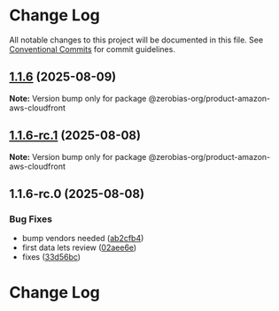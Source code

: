 # Change Log

All notable changes to this project will be documented in this file.
See [Conventional Commits](https://conventionalcommits.org) for commit guidelines.

## [1.1.6](https://github.com/zerobias-org/product/compare/@zerobias-org/product-amazon-aws-cloudfront@1.1.6-rc.1...@zerobias-org/product-amazon-aws-cloudfront@1.1.6) (2025-08-09)

**Note:** Version bump only for package @zerobias-org/product-amazon-aws-cloudfront





## [1.1.6-rc.1](https://github.com/zerobias-org/product/compare/@zerobias-org/product-amazon-aws-cloudfront@1.1.6-rc.0...@zerobias-org/product-amazon-aws-cloudfront@1.1.6-rc.1) (2025-08-08)

**Note:** Version bump only for package @zerobias-org/product-amazon-aws-cloudfront





## 1.1.6-rc.0 (2025-08-08)


### Bug Fixes

* bump vendors needed ([ab2cfb4](https://github.com/zerobias-org/product/commit/ab2cfb4a9cf2e3008e08b068f98011fec096c932))
* first data lets review ([02aee6e](https://github.com/zerobias-org/product/commit/02aee6e8c4f11675de7c63a00f4c8254a67a4dd7))
* fixes ([33d56bc](https://github.com/zerobias-org/product/commit/33d56bcaedf3fa5e3939a33c0fb57eda53539d05))





# Change Log
